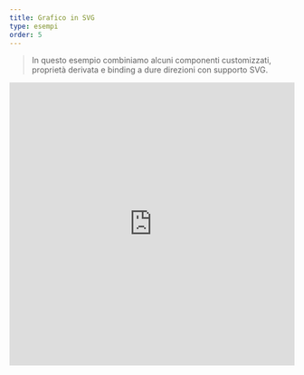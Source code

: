 ```yaml
---
title: Grafico in SVG
type: esempi
order: 5
---
```


> In questo esempio combiniamo alcuni componenti customizzati, proprietà derivata e binding a dure direzioni con supporto SVG.

<iframe width="100%" height="500" src="http://jsfiddle.net/yyx990803/tfpcsxgf/embedded/result,html,js,css" allowfullscreen="allowfullscreen" frameborder="0"></iframe>
